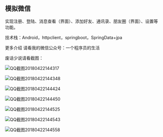 ## 模拟微信

实现注册、登陆、消息查看（界面）、添加好友、通讯录、朋友圈（界面）、设置等功能。

技术栈：Android，httpclient，springboot，SpringData+jpa

更多介绍 请看我的微信公众号：一个程序员的生活

废话少说请看截图：

![QQ截图20180422144317](https://github.com/chengzhipcx/czwechat/tree/master/img/QQ截图20180422144317.png)

![QQ截图20180422144348](https://github.com/chengzhipcx/czwechat/tree/master/img/QQ截图20180422144348.png)

![QQ截图20180422144424](https://github.com/chengzhipcx/czwechat/tree/master/img/QQ截图20180422144424.png)

![QQ截图20180422144450](https://github.com/chengzhipcx/czwechat/tree/master/img/QQ截图20180422144450.png)

![QQ截图20180422144525](https://github.com/chengzhipcx/czwechat/tree/master/img/QQ截图20180422144525.png)

![QQ截图20180422144543](https://github.com/chengzhipcx/czwechat/tree/master/img/QQ截图20180422144543.png)

![QQ截图20180422144558](https://github.com/chengzhipcx/czwechat/tree/master/img/QQ截图20180422144558.png)
